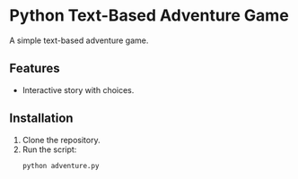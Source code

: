 # Python Text-Based Adventure Game

A simple text-based adventure game.

## Features
- Interactive story with choices.

## Installation
1. Clone the repository.
2. Run the script:
   ```bash
   python adventure.py
